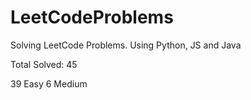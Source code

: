 # LeetCodeProblems
Solving LeetCode Problems. Using Python, JS and Java    

Total Solved: 45

39 Easy
6 Medium 


